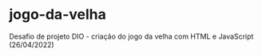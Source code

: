 # jogo-da-velha
Desafio de projeto DIO - criação do jogo da velha com HTML e JavaScript     (26/04/2022)
